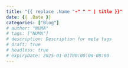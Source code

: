 ```yaml
---
title: "{{ replace .Name "-" " " | title }}"
date: {{ .Date }}
categories: ["Blog"]
# author: "NUMA"
# tags: ["NUMA"]
# description: Description for meta tags
# draft: true
# headless: true
# expiryDate: 2025-01-01T00:00:00-08:00
---
```

